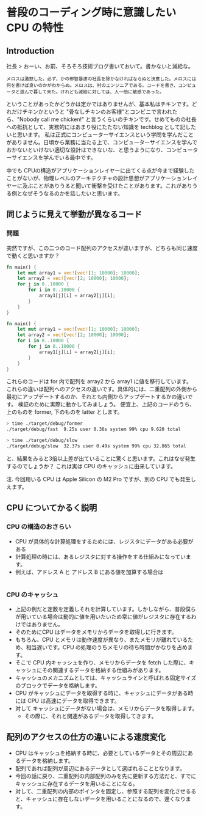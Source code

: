# 普段のコーディング時に意識したい CPU の特性

## Introduction

社長 > おーい、お前、そろそろ技術ブログ書いておいて。書かないと減給な。

```
メロスは激怒した。必ず、かの邪智暴虐の社長を除かなければならぬと決意した。メロスには何を書けば良いのかがわからぬ。メロスは、村のエンジニアである。コードを書き、コンピュータと遊んで暮して来た。けれども減給に対しては、人一倍に敏感であった。
```

ということがあったかどうかは定かではありませんが、基本私はチキンです。どれだけチキンかというと "骨なしチキンのお客様"とコンビニで言われたら、"Nobody call me chicken!" と言うくらいのチキンです。せめてものの社長への抵抗として、実務的にはあまり役にたたない知識を techblog として記したいと思います。
私は正式にコンピューターサイエンスという学問を学んだことがありません。日頃から業務に当たる上で、コンピューターサイエンスを学んでおかないといけない適切な設計はできないな、と思うようになり、コンピューターサイエンスを学んでいる最中です。

中でも CPUの構造がアプリケーションレイヤーに出てくる点が今まで経験したことがないが、物理レベルのアーキテクチャの設計思想がアプリケーションレイヤーに及ぶことがありうると聞いて衝撃を受けたことがあります。これがありうる例となぜそうなるのかを話したいと思います。


## 同じように見えて挙動が異なるコード

### 問題

突然ですが、この二つのコード配列のアクセスが違いますが、どちらも同じ速度で動くと思いますか？

```rust
fn main() {
    let mut array1 = vec![vec![1; 10000]; 10000];
    let array2 = vec![vec![2; 10000]; 10000];
    for j in 0..10000 {
        for i in 0..10000 {
            array1[j][i] = array2[j][i];
        }
    }
}
```

```rust
fn main() {
    let mut array1 = vec![vec![1; 10000]; 10000];
    let array2 = vec![vec![2; 10000]; 10000];
    for i in 0..10000 {
        for j in 0..10000 {
            array1[j][i] = array2[j][i];
        }
    }
}
```

これらのコードは for 内で配列を array2 から array1 に値を移行しています。
これらの違いは配列へのアクセスの違いです。具体的には、二重配列の外側から最初にアップデートするのか、それとも内側からアップデートするかの違いです。
検証のために実際に動かしてみましょう。
便宜上、上記のコードのうち、上のものを former, 下のものを latter とします。

``` sh
> time ./target/debug/former
./target/debug/fast  9.25s user 0.36s system 99% cpu 9.620 total

```


```sh
> time ./target/debug/slow
./target/debug/slow  32.37s user 0.49s system 99% cpu 32.865 total
```

と、結果をみると3倍以上差が出ていることに驚くと思います。これはなぜ発生するのでしょうか？ これは実は CPU のキャッシュに由来しています。

注. 今回用いる CPU は Apple Silicon の M2 Pro ですが、別の CPU でも発生しえます。

## CPU についてかるく説明

### CPU の構造のおさらい

- CPU が具体的な計算処理をするためには、レジスタにデータがある必要がある
- 計算処理の時には、あるレジスタに対する操作をする仕組みになっています。
- 例えば、アドレス A と アドレス B にある値を加算する場合は

```

```

### CPU のキャッシュ

- 上記の例だと定数を定義しそれを計算しています。しかしながら、普段僕らが用いている場合は動的に値を用いたいため常に値がレジスタに存在するわけではありません。
- そのためにCPU はデータをメモリからデータを取得しに行きます。
- もちろん、CPU とメモリは動作速度が異なり、またメモリが離れているため、相当遅いです。CPU の処理のうちメモリの待ち時間がかなりを占めます。
- そこで CPU 内キャッシュを作り、メモリからデータを fetch した際に、キャッシュにその関連するデータを格納する仕組みがあります。
- キャッシュのメカニズムとしては、キャッシュラインと呼ばれる固定サイズのブロックでデータを格納します。
- CPU がキャッシュにデータを取得する時に、キャッシュにデータがある時には CPU は高速にデータを取得できます。
- 対して キャッシュにデータがない場合は、メモリからデータを取得します。
  - その際に、それと関連があるデータを取得してきます。


## 配列のアクセスの仕方の違いによる速度変化

- CPU はキャッシュを格納する時に、必要としているデータとその周辺にあるデータを格納します。
- 配列であれば配列が周辺にあるデータとして選ばれることとなります。
- 今回の話に戻り、二重配列の内部配列のみを先に更新する方法だと、すでにキャッシュに存在するデータを用いることになる。
- 対して、二重配列の内部のポインタを固定し、参照する配列を変化させるると、キャッシュに存在しないデータを用いることになるので、遅くなります。



